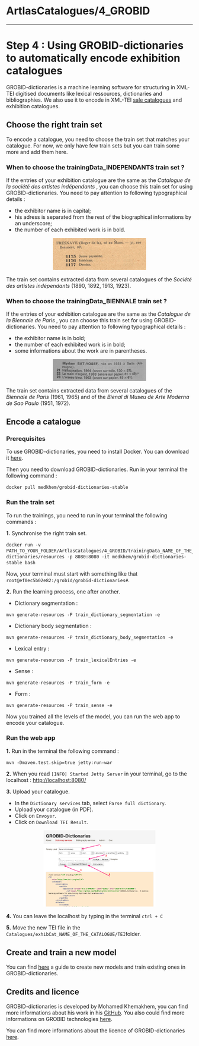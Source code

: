 # ArtlasCatalogues/4_GROBID

---

# Step 4 : Using GROBID-dictionaries to automatically encode exhibition catalogues

GROBID-dictionaries is a machine learning software for structuring in XML-TEI digitised documents like lexical ressources, dictionaries and bibliographies. We also use it to encode in XML-TEI [sale catalogues](https://github.com/katabase/GROBID_Dictionaries) and exhibition catalogues. 

## Choose the right train set

To encode a catalogue, you need to choose the train set that matches your catalogue. For now, we only have few train sets but you can train some more and add them here.

### When to choose the trainingData_INDEPENDANTS train set ? 

If the entries of your exhibition catalogue are the same as the _Catalogue de la société des artistes indépendants_ , you can choose this train set for using GROBID-dictionaries. You need to pay attention to following typographical details :
- the exhibitor name is in capital;
- his adress is separated from the rest of the biographical informations by an underscore;
- the number of each exhibited work is in bold. 

<p align="center"><img src="https://github.com/carolinecorbieres/ArtlasCatalogues/blob/master/images/GROBID-1.png" width="50%"></p>

The train set contains extracted data from several catalogues of the _Société des artistes indépendants_ (1890, 1892, 1913, 1923). 

### When to choose the trainingData_BIENNALE train set ? 

If the entries of your exhibition catalogue are the same as the _Catalogue de la Biennale de Paris_ , you can choose this train set for using GROBID-dictionaries. You need to pay attention to following typographical details :
- the exhibitor name is in bold;
- the number of each exhibited work is in bold;
- some informations about the work are in parentheses. 

<p align="center"><img src="https://github.com/carolinecorbieres/ArtlasCatalogues/blob/master/images/GROBID-2.png" width="50%"></p>

The train set contains extracted data from several catalogues of the _Biennale de Paris_ (1961, 1965) and of the _Bienal di Museu de Arte Moderna de Sao Paulo_ (1951, 1972). 

## Encode a catalogue

### Prerequisites

To use GROBID-dictionaries, you need to install Docker. You can download it [here](https://www.docker.com/). 

Then you need to download GROBID-dictionaries. Run in your terminal the following command : 
``` 
docker pull medkhem/grobid-dictionaries-stable
```

### Run the train set 

To run the trainings, you need to run in your terminal the following commands :

**1.** Synchronise the right train set.
``` 
docker run -v PATH_TO_YOUR_FOLDER/ArtlasCatalogues/4_GROBID/trainingData_NAME_OF_THE_DATASET/toyData:/grobid/grobid-dictionaries/resources -p 8080:8080 -it medkhem/grobid-dictionaries-stable bash
```

Now, your terminal must start with something like that `root@ef0ec5b02e82:/grobid/grobid-dictionaries#`. 

**2.** Run the learning process, one after another.

- Dictionary segmentation : 
```
mvn generate-resources -P train_dictionary_segmentation -e
```
- Dictionary body segmentation :
```
mvn generate-resources -P train_dictionary_body_segmentation -e
```
- Lexical entry : 
```
mvn generate-resources -P train_lexicalEntries -e
```
- Sense : 
```
mvn generate-resources -P train_form -e
```
- Form :
```
mvn generate-resources -P train_sense -e
```

Now you trained all the levels of the model, you can run the web app to encode your catalogue. 

### Run the web app

**1.** Run in the terminal the following command : 
```
mvn -Dmaven.test.skip=true jetty:run-war
```

**2.** When you read `[INFO] Started Jetty Server` in your terminal, go to the localhost : [http://localhost:8080/](http://localhost:8080/)

**3.** Upload your catalogue. 

- In the `Dictionary services` tab, select `Parse full dictionary`.
- Upload your catalogue (in PDF).
- Click on `Envoyer`.
- Click on `Download TEI Result`.

<p align="center"><img src="https://github.com/carolinecorbieres/ArtlasCatalogues/blob/master/images/GROBID-3.png" width="60%"></p>

**4.** You can leave the localhost by typing in the terminal `ctrl + C`

**5.** Move the new TEI file in the `Catalogues/exhibCat_NAME_OF_THE_CATALOGUE/TEI`folder.

## Create and train a new model 

You can find [here](https://github.com/carolinecorbieres/ArtlasCatalogues/blob/master/4_GROBID/How_to_train_a_model.md) a guide to create new models and train existing ones in GROBID-dictionaries. 

## Credits and licence

GROBID-dictionaries is developed by Mohamed Khemakhem, you can find more informations about his work in his [GitHub](https://github.com/MedKhem/grobid-dictionaries). You also could find more informations on GROBID technologies [here](https://grobid.readthedocs.io/en/latest/).

You can find more informations about the licence of GROBID-dictionaries [here](https://github.com/MedKhem/grobid-dictionaries).
